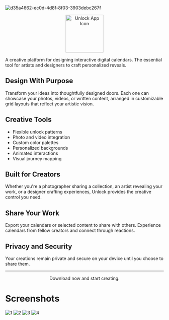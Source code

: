 ![d35a4662-ec0d-4d8f-8f03-3903debc267f](https://github.com/user-attachments/assets/fec0f19b-775e-477d-b683-cf61aa26a93f)

<div align="center">
  <img src="path_to_app_icon.png" alt="Unlock App Icon" width="120"/>
</div>

A creative platform for designing interactive digital calendars. The essential tool for artists and designers to craft personalized reveals.

## Design With Purpose

Transform your ideas into thoughtfully designed doors. Each one can showcase your photos, videos, or written content, arranged in customizable grid layouts that reflect your artistic vision.

## Creative Tools

- Flexible unlock patterns
- Photo and video integration
- Custom color palettes
- Personalized backgrounds
- Animated interactions
- Visual journey mapping

## Built for Creators

Whether you're a photographer sharing a collection, an artist revealing your work, or a designer crafting experiences, Unlock provides the creative control you need.

## Share Your Work

Export your calendars or selected content to share with others. Experience calendars from fellow creators and connect through reactions.

## Privacy and Security 

Your creations remain private and secure on your device until you choose to share them.

---

<div align="center">
  Download now and start creating.
</div>

# Screenshots
![1](https://github.com/user-attachments/assets/b8948de7-1c8d-4be1-bf8f-2acc1954a844)
![2](https://github.com/user-attachments/assets/87df1b76-fa3a-4d66-a374-af6963528020)
![3](https://github.com/user-attachments/assets/002eec82-9ae6-4f78-bacc-eef3f0d111ad)
![4](https://github.com/user-attachments/assets/f5f9c435-fc13-4dc7-9219-dfa99632d1be)


